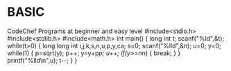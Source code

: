# BASIC
CodeChef Programs at beginner and easy level
#include<stdio.h>
#include<stdlib.h>
#include<math.h>
int main()
{
  long int t;
  scanf("%ld",&t);
  while(t>0)
  {
     long long int i,j,k,s,n,u,p,y,ca;
     s=0;
     scanf("%lld",&n);
     u=0;
     y=0;
     while(1)
     {
       p=sqrt(y);
       p++;
       y=y+p*p;
       u++;
       if(y>=n*n)
       {
          break;
       }
      }
      printf("%lld\n",u);
      t--;
  }
}
